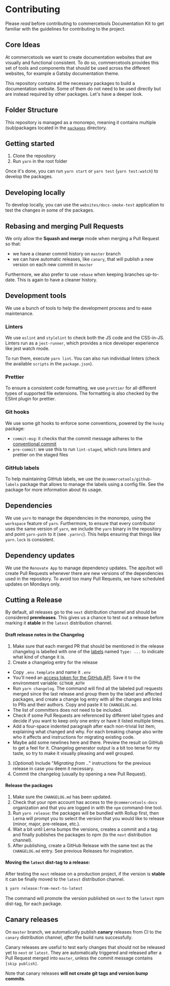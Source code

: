 <!-- vale Google.We = NO -->
<!-- vale Google.Will = NO -->
<!-- vale Google.FirstPerson = NO -->

# Contributing

Please _read_ before contributing to commercetools Documentation Kit to get familiar with the guidelines for contributing to the project.

## Core Ideas

At commercetools we want to create documentation websites that are visually and functional consistent. To do so, commercetools provides this set of tools and components that should be used across the different websites, for example a Gatsby documentation theme.

This repository contains all the necessary packages to build a documentation website. Some of them do not need to be used directly but are instead required by other packages. Let's have a deeper look.

## Folder Structure

This repository is managed as a monorepo, meaning it contains multiple (sub)packages located in the [`packages`](./packages) directory.

## Getting started

1. Clone the repository
2. Run `yarn` in the root folder

Once it's done, you can run `yarn start` or `yarn test` (`yarn test:watch`) to develop the packages.

## Developing locally

To develop locally, you can use the `websites/docs-smoke-test` application to test the changes in some of the packages.

## Rebasing and merging Pull Requests

We only allow the **Squash and merge** mode when merging a Pull Request so that:

- we have a cleaner commit history on `master` branch
- we can have automatic releases, like `canary`, that will publish a new version on each new commit in `master`

Furthermore, we also prefer to use `rebase` when keeping branches up-to-date. This is again to have a cleaner history.

## Development tools

We use a bunch of tools to help the development process and to ease maintenance.

### Linters

We use `eslint` and `stylelint` to check both the JS code and the CSS-in-JS. Linters run as a `jest-runner`, which provides a nice developer experience like jest watch mode.

To run them, execute `yarn lint`. You can also run individual linters (check the available `scripts` in the `package.json`).

### Prettier

To ensure a consistent code formatting, we use `prettier` for all different types of supported file extensions. The formatting is also checked by the ESlint plugin for prettier.

### Git hooks

We use some git hooks to enforce some conventions, powered by the `husky` package:

- `commit-msg`: it checks that the commit message adheres to the [conventional commit](https://conventionalcommits.org/)
- `pre-commit`: we use this to run `lint-staged`, which runs linters and prettier on the staged files

### GitHub labels

To help maintaining GitHub labels, we use the `@commercetools/github-labels` package that allows to manage the labels using a config file. See the package for more information about its usage.

## Dependencies

We use `yarn` to manage the dependencies in the monorepo, using the `workspace` feature of `yarn`. Furthermore, to ensure that every contributor uses the same version of `yarn`, we include the `yarn` binary in the repository and point `yarn-path` to it (see `.yarnrc`). This helps ensuring that things like `yarn.lock` is consistent.

## Dependency updates

We use the `Renovate App` to manage dependency updates. The app/bot will create Pull Requests whenever there are new versions of the dependencies used in the repository. To avoid too many Pull Requests, we have scheduled updates on Mondays only.

## Cutting a Release

By default, all releases go to the `next` distribution channel and should be considered **prereleases**. This gives us a chance to test out a release before marking it **stable** in the `latest` distribution channel.

#### Draft release notes in the Changelog

1. Make sure that each merged PR that should be mentioned in the release changelog is labelled with one of the [labels](https://github.com/commercetools/commercetools-docs-kit/labels) named `Type: ...` to indicate what kind of change it is.
2. Create a changelog entry for the release

- Copy `.env.template` and name it `.env`
- You'll need an [access token for the GitHub API](https://help.github.com/articles/creating-an-access-token-for-command-line-use/). Save it to the environment variable: `GITHUB_AUTH`
- Run `yarn changelog`. The command will find all the labeled pull requests merged since the last release and group them by the label and affected packages, and create a change log entry with all the changes and links to PRs and their authors. Copy and paste it to `CHANGELOG.md`.
- The list of committers does not need to be included.
- Check if some Pull Requests are referenced by different label types and decide if you want to keep only one entry or have it listed multiple times.
- Add a four-space indented paragraph after each non-trivial list item, explaining what changed and why. For each breaking change also write who it affects and instructions for migrating existing code.
- Maybe add some newlines here and there. Preview the result on GitHub to get a feel for it. Changelog generator output is a bit too terse for my taste, so try to make it visually pleasing and well grouped.

3. (_Optional_) Include "_Migrating from .._" instructions for the previous release in case you deem it necessary.
4. Commit the changelog (usually by opening a new Pull Request).

#### Release the packages

1. Make sure the `CHANGELOG.md` has been updated.
2. Check that your npm account has access to the `@commercetools-docs` organization and that you are logged in with the `npm` command-line tool.
3. Run `yarn release`: the packages will be bundled with Rollup first, then Lerna will prompt you to select the version that you would like to release (minor, major, pre-release, etc.).
4. Wait a bit until Lerna bumps the versions, creates a commit and a tag and finally publishes the packages to npm (to the `next` distribution channel).
5. After publishing, create a GitHub Release with the same text as the `CHANGELOG.md` entry. See previous Releases for inspiration.

#### Moving the `latest` dist-tag to a release:

After testing the `next` release on a production project, if the version is **stable** it can be finally moved to the `latest` distribution channel.

```bash
$ yarn release:from-next-to-latest
```

The command will promote the version published on `next` to the `latest` npm dist-tag, for each package.

## Canary releases

On `master` branch, we automatically publish **canary** releases from CI to the `canary` distribution channel, _after_ the build runs successfully.

Canary releases are useful to test early changes that should not be released yet to `next` or `latest`. They are automatically triggered and released after a Pull Request merged into `master`, unless the commit message contains `[skip publish]`.

Note that canary releases **will not create git tags and version bump commits**.
